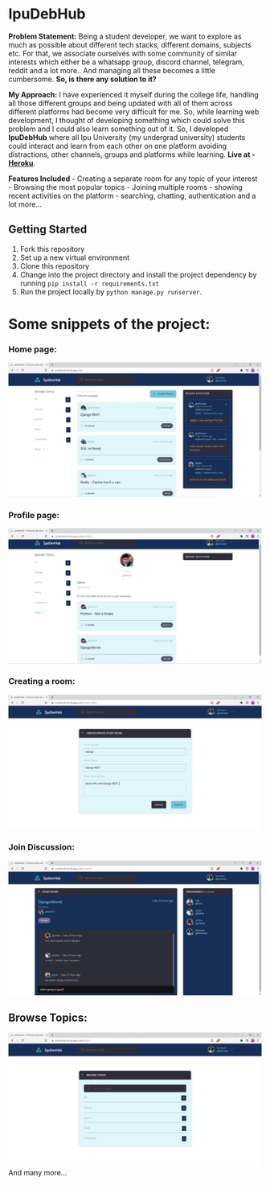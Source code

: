 # IpuDebHub

**Problem Statement:** Being a student developer, we want to explore as much as possible about different tech stacks, different domains, subjects etc. For that, we associate ourselves with some community of similar interests which either be a
whatsapp group, discord channel, telegram, reddit and a lot more.. And managing all these becomes a little cumbersome. **So, is there any solution to it?**

**My Approach:** I have experienced it myself during the college life, handling all those different groups and being updated with all of them across different platforms had become very difficult for me. So, while learning web development, I thought of developing something which could solve this problem and I could also learn something out of it. So, I developed  **IpuDebHub** where all Ipu University (my undergrad university) students could interact and learn from each other on one platform avoiding distractions, other channels, groups and platforms while learning. **Live at - [Heroku](https://ipudevhub.herokuapp.com/)**.

**Features Included**
    - Creating a separate room for any topic of your interest
    - Browsing the most popular topics
    - Joining multiple rooms 
    - showing recent activities on the platform
    - searching, chatting, authentication and a lot more...

## Getting Started 
1. Fork this repository
2. Set up a new virtual environment
3. Clone this repository
4. Change into the project directory and install the project dependency by running `pip install -r requirements.txt`
5. Run the project locally by `python manage.py runserver`.

# Some snippets of the project:

### Home page:
![home](snaps/home.png)

### Profile page:
![](snaps/profile.png)

### Creating a room:
![about](snaps/create-room.png)

### Join Discussion:
![services](snaps/discussion.png)

## Browse Topics:
![contact us](snaps/browsing.png)
                                                                                             And many more...
